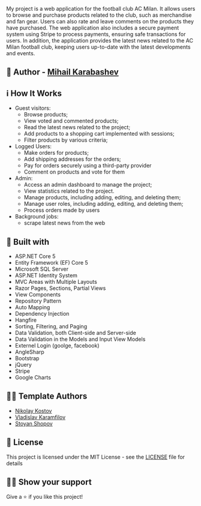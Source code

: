 My project is a web application for the football club AC Milan. It allows users to browse and purchase products related to the club, such as merchandise and fan gear. Users can also rate and leave comments on the products they have purchased. The web application also includes a secure payment system using Stripe to process payments, ensuring safe transactions for users. In addition, the application provides the latest news related to the AC Milan football club, keeping users up-to-date with the latest developments and events.

## :boy: Author - [Mihail Karabashev](https://github.com/MihailKarabashev)


## :information_source: How It Works

- Guest visitors: 
  - Browse products;
  - View voted and commented products;
  - Read the latest news related to the project;
  - Add products to a shopping cart implemented with sessions;
  - Filter products by various criteria;
- Logged Users:
  - Make orders for products;
  - Add shipping addresses for the orders;
  - Pay for orders securely using a third-party provider
  - Comment on products and vote for them
- Admin:
  - Access an admin dashboard to manage the project; 
  - View statistics related to the project.
  - Manage products, including adding, editing, and deleting them;
  - Manage user roles, including adding, editing, and deleting them;
  - Process orders made by users
- Background jobs:
  - scrape latest news from the web


## :construction_worker: Built with
- ASP.NET Core 5
- Entity Framework (EF) Core 5
- Microsoft SQL Server
- ASP.NET Identity System
- MVC Areas with Multiple Layouts
- Razor Pages, Sections, Partial Views
- View Components
- Repository Pattern
- Auto Мapping
- Dependency Injection
- Hangfire
- Sorting, Filtering, and Paging
- Data Validation, both Client-side and Server-side
- Data Validation in the Models and Input View Models
- Externel Login (goolge, facebook)
- AngleSharp
- Bootstrap
- jQuery
- Stripe
- Google Charts


## 👨‍💻 Template Authors
- [Nikolay Kostov](https://github.com/NikolayIT)
- [Vladislav Karamfilov](https://github.com/vladislav-karamfilov)
- [Stoyan Shopov](https://github.com/StoyanShopov)

## :pencil: License

This project is licensed under the MIT License - see the [LICENSE](LICENSE) file for details

## :man_astronaut: Show your support

Give a :star: if you like this project!
